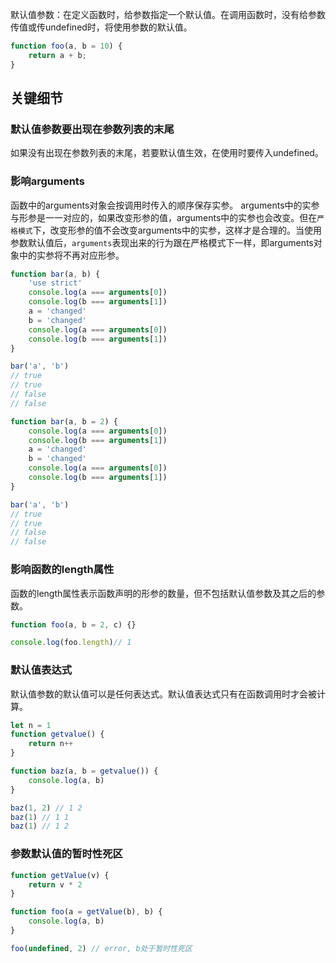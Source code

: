 默认值参数：在定义函数时，给参数指定一个默认值。在调用函数时，没有给参数传值或传undefined时，将使用参数的默认值。

```js
function foo(a, b = 10) {
    return a + b;
}
```

## 关键细节
### 默认值参数要出现在参数列表的末尾
如果没有出现在参数列表的末尾，若要默认值生效，在使用时要传入undefined。

### 影响arguments
函数中的arguments对象会按调用时传入的顺序保存实参。
arguments中的实参与形参是一一对应的，如果改变形参的值，arguments中的实参也会改变。但在`严格模式`下，改变形参的值不会改变arguments中的实参，这样才是合理的。当使用参数默认值后，`arguments`表现出来的行为跟在严格模式下一样，即arguments对象中的实参将不再对应形参。

```js
function bar(a, b) {
    'use strict'
    console.log(a === arguments[0])
    console.log(b === arguments[1])
    a = 'changed'
    b = 'changed'
    console.log(a === arguments[0])
    console.log(b === arguments[1])
}

bar('a', 'b')
// true
// true
// false
// false

function bar(a, b = 2) {
    console.log(a === arguments[0])
    console.log(b === arguments[1])
    a = 'changed'
    b = 'changed'
    console.log(a === arguments[0])
    console.log(b === arguments[1])
}

bar('a', 'b')
// true
// true
// false
// false
```

### 影响函数的length属性
函数的length属性表示函数声明的形参的数量，但不包括默认值参数及其之后的参数。

```js
function foo(a, b = 2, c) {}

console.log(foo.length)// 1
```

### 默认值表达式
默认值参数的默认值可以是任何表达式。默认值表达式只有在函数调用时才会被计算。

```js
let n = 1
function getvalue() {
    return n++
}

function baz(a, b = getvalue()) {
    console.log(a, b)
}

baz(1, 2) // 1 2
baz(1) // 1 1
baz(1) // 1 2
```

### 参数默认值的暂时性死区

```js
function getValue(v) {
    return v * 2
}

function foo(a = getValue(b), b) {
    console.log(a, b)
}

foo(undefined, 2) // error, b处于暂时性死区
```